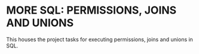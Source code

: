 # MORE SQL: PERMISSIONS, JOINS AND UNIONS
This houses the project tasks for executing permissions, joins and unions in SQL.